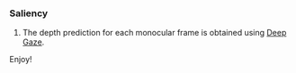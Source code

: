 ### Saliency 

1. The depth prediction for each monocular frame is obtained using
[Deep Gaze](https://github.com/mpatacchiola/deepgaze). 

Enjoy!

